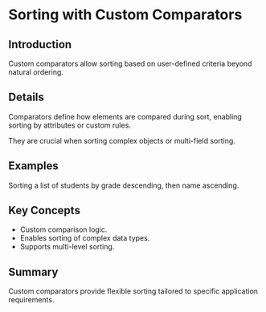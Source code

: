 # Sorting with Custom Comparators

## Introduction
Custom comparators allow sorting based on user-defined criteria beyond natural ordering.

## Details
Comparators define how elements are compared during sort, enabling sorting by attributes or custom rules.

They are crucial when sorting complex objects or multi-field sorting.

## Examples
Sorting a list of students by grade descending, then name ascending.

## Key Concepts
- Custom comparison logic.  
- Enables sorting of complex data types.  
- Supports multi-level sorting.

## Summary
Custom comparators provide flexible sorting tailored to specific application requirements.
